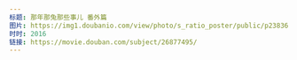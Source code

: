 ```yaml
---
标题: 那年那兔那些事儿 番外篇
图片: https://img1.doubanio.com/view/photo/s_ratio_poster/public/p2383648339.jpg
时时: 2016
链接: https://movie.douban.com/subject/26877495/
---
```

